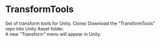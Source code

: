 # TransformTools
Set of transform tools for Unity.
Clone/ Download the "TransformTools" repo into Unity Asset folder.<br/>
A new "Transform" menu will appear in Unity.
